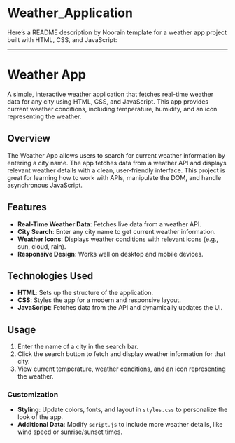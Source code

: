 # Weather_Application
Here’s a README description by Noorain  template for a weather app project built with HTML, CSS, and JavaScript:

---

# Weather App

A simple, interactive weather application that fetches real-time weather data for any city using HTML, CSS, and JavaScript. This app provides current weather conditions, including temperature, humidity, and an icon representing the weather.

## Overview

The Weather App allows users to search for current weather information by entering a city name. The app fetches data from a weather API and displays relevant weather details with a clean, user-friendly interface. This project is great for learning how to work with APIs, manipulate the DOM, and handle asynchronous JavaScript.

## Features

- **Real-Time Weather Data**: Fetches live data from a weather API.
- **City Search**: Enter any city name to get current weather information.
- **Weather Icons**: Displays weather conditions with relevant icons (e.g., sun, cloud, rain).
- **Responsive Design**: Works well on desktop and mobile devices.

## Technologies Used

- **HTML**: Sets up the structure of the application.
- **CSS**: Styles the app for a modern and responsive layout.
- **JavaScript**: Fetches data from the API and dynamically updates the UI.

## Usage

1. Enter the name of a city in the search bar.
2. Click the search button to fetch and display weather information for that city.
3. View current temperature, weather conditions, and an icon representing the weather.

### Customization

- **Styling**: Update colors, fonts, and layout in `styles.css` to personalize the look of the app.
- **Additional Data**: Modify `script.js` to include more weather details, like wind speed or sunrise/sunset times.
